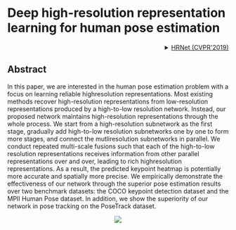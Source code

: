 # Deep high-resolution representation learning for human pose estimation

<!-- [ALGORITHM] -->

<details>
<summary align="right"><a href="http://openaccess.thecvf.com/content_CVPR_2019/html/Sun_Deep_High-Resolution_Representation_Learning_for_Human_Pose_Estimation_CVPR_2019_paper.html">HRNet (CVPR'2019)</a></summary>

```bibtex
@inproceedings{sun2019deep,
  title={Deep high-resolution representation learning for human pose estimation},
  author={Sun, Ke and Xiao, Bin and Liu, Dong and Wang, Jingdong},
  booktitle={Proceedings of the IEEE conference on computer vision and pattern recognition},
  pages={5693--5703},
  year={2019}
}
```

</details>

## Abstract

<!-- [ABSTRACT] -->

In this paper, we are interested in the human pose estimation problem with a focus on learning reliable highresolution representations. Most existing methods recover high-resolution representations from low-resolution representations produced by a high-to-low resolution network. Instead, our proposed network maintains high-resolution representations through the whole process. We start from a high-resolution subnetwork as the first stage, gradually add high-to-low resolution subnetworks one by one to form more stages, and connect the mutliresolution subnetworks in parallel. We conduct repeated multi-scale fusions such that each of the high-to-low resolution representations receives information from other parallel representations over and over, leading to rich highresolution representations. As a result, the predicted keypoint heatmap is potentially more accurate and spatially more precise. We empirically demonstrate the effectiveness
of our network through the superior pose estimation results over two benchmark datasets: the COCO keypoint detection
dataset and the MPII Human Pose dataset. In addition, we show the superiority of our network in pose tracking on the PoseTrack dataset.

<!-- [IMAGE] -->

<div align=center>
<img src="https://user-images.githubusercontent.com/15977946/146518010-9c1d6078-dd9c-4610-94a9-cbcb60aa87c0.png">
</div>
